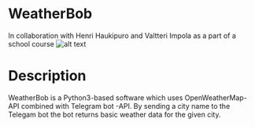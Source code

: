 # WeatherBob
In collaboration with Henri Haukipuro and Valtteri Impola as a part of a school course
![alt text](https://user-images.githubusercontent.com/32328856/47872741-0c323b00-de18-11e8-9684-c829ded3d34d.png)

# Description
WeatherBob is a Python3-based software which uses OpenWeatherMap-API combined with Telegram bot -API. By sending a city name to the Telegam bot the bot returns basic weather data for the given city.  
